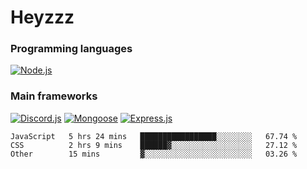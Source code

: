 # Heyzzz  

### Programming languages  

[![Node.js](https://img.shields.io/badge/-Node.js-262626?style=for-the-badge)](https://nodejs.org/ru)

### Main frameworks

[![Discord.js](https://img.shields.io/badge/-Discord.js-262626?style=for-the-badge)](https://www.npmjs.com/package/discord.js) [![Mongoose](https://img.shields.io/badge/-Mongoose-262626?style=for-the-badge)](https://www.npmjs.com/package/mongoose) [![Express.js](https://img.shields.io/badge/-Express.js-262626?style=for-the-badge)](https://www.npmjs.com/package/express)
<!--START_SECTION:waka-->

```text
JavaScript   5 hrs 24 mins   █████████████████░░░░░░░░   67.74 %
CSS          2 hrs 9 mins    ██████▓░░░░░░░░░░░░░░░░░░   27.12 %
Other        15 mins         ▓░░░░░░░░░░░░░░░░░░░░░░░░   03.26 %
```

<!--END_SECTION:waka-->
